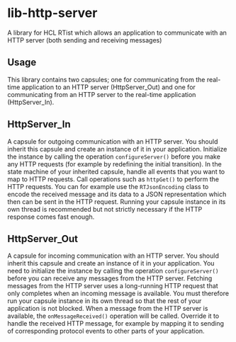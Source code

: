 # lib-http-server
A library for HCL RTist which allows an application to communicate with an HTTP server (both sending and receiving messages)

## Usage
This library contains two capsules; one for communicating from the real-time application to an HTTP server (HttpServer_Out) and one for communicating from an HTTP server to the real-time application (HttpServer_In).

## HttpServer_In
A capsule for outgoing communication with an HTTP server. You should inherit this capsule and create an instance of it in your application. Initialize the instance by calling the operation `configureServer()` before you make any HTTP requests (for example by redefining the initial transition). In the state machine of your inherited capsule, handle all events that you want to map to HTTP requests. Call operations such as `httpGet()` to perform the HTTP requests. You can for example use the `RTJsonEncoding` class to encode the received message and its data to a JSON representation which then can be sent in the HTTP request.
Running your capsule instance in its own thread is recommended but not strictly necessary if the HTTP response comes fast enough.

## HttpServer_Out
A capsule for incoming communication with an HTTP server. You should inherit this capsule and create an instance of it in your application. You need to initialize the instance by calling the operation `configureServer()` before you can receive any messages from the HTTP server.
Fetching messages from the HTTP server uses a long-running HTTP request that only completes when an incoming message is available. You must therefore run your capsule instance in its own thread so that the rest of your application is not blocked. When a message from the HTTP server is available, the `onMessageReceived()` operation will be called. Override it to handle the received HTTP message, for example by mapping it to sending of corresponding protocol events to other parts of your application.
